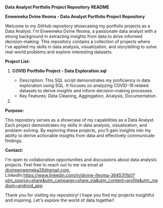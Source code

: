 **Data Analyst Portfolio Project Repository**
**README**

**Enwemeka Dvine Ifeoma - Data Analyst Portfolio Project Repository**

Welcome to my GitHub repository showcasing my portfolio projects as a Data Analyst. I'm Enwemeka Dvine Ifeoma, a passionate data analyst with a strong background in extracting insights from data to drive informed decision-making. This repository contains a collection of projects where I've applied my skills in data analysis, visualization, and storytelling to solve real-world problems and explore interesting datasets.

**Project List:**

1. **COVID Portfolio Project - Data Exploration.sql**
   - Description: This SQL script demonstrates my proficiency in data exploration using SQL. It focuses on analyzing COVID-19 related datasets to derive insights and inform decision-making processes.
   - Key Features: Data Cleaning, Aggregation, Analysis, Documentation.
   
2.

**Purpose:**

This repository serves as a showcase of my capabilities as a Data Analyst. Each project demonstrates my skills in data analysis, visualization, and problem-solving. By exploring these projects, you'll gain insights into my ability to derive actionable insights from data and effectively communicate findings.

**Contact:**

I'm open to collaboration opportunities and discussions about data analysis projects. Feel free to reach out to me via email at divineenwemeka26@gmail.com, LInkedIn:https://www.linkedin.com/in/divine-ifeoma-3645311b0?utm_source=share&utm_campaign=share_via&utm_content=profile&utm_medium=android_app


Thank you for visiting my repository! I hope you find my projects insightful and inspiring. Let's explore the world of data together!
